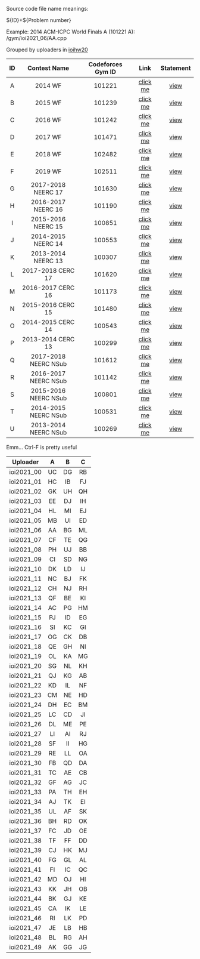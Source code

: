 Source code file name meanings:

\${ID}+\${Problem number}

Example: 2014 ACM-ICPC World Finals A (101221 A):
/gym/ioi2021\_06/AA.cpp

Grouped by uploaders in [ioihw20](https://ioihw20.duck-ac.cn/)

| ID | Contest Name | Codeforces Gym ID | Link | Statement |
|:-:|:--------------------:|:------:|:---------------------------------------------:|:-:|
| A | 2014 WF              | 101221 | [click me](https://codeforces.com/gym/101221) | [view](statements/2014-acmicpc-world-finals-en.pdf) |
| B | 2015 WF              | 101239 | [click me](https://codeforces.com/gym/101239) | [view](statements/2015-acmicpc-world-finals-en.pdf) |
| C | 2016 WF              | 101242 | [click me](https://codeforces.com/gym/101242) | [view](statements/2016-acmicpc-world-finals-en.pdf) |
| D | 2017 WF              | 101471 | [click me](https://codeforces.com/gym/101471) | [view](statements/2017-acmicpc-world-finals-en.pdf) |
| E | 2018 WF              | 102482 | [click me](https://codeforces.com/gym/102482) | [view](statements/2018-acmicpc-world-finals-en.pdf) |
| F | 2019 WF              | 102511 | [click me](https://codeforces.com/gym/102511) | [view](statements/2019-acmicpc-world-finals-en.pdf) |
| G | 2017-2018 NEERC 17   | 101630 | [click me](https://codeforces.com/gym/101630) | [view](statements/20172018-acmicpc-northeastern-european-regional-contest-neerc-17-en.pdf) |
| H | 2016-2017 NEERC 16   | 101190 | [click me](https://codeforces.com/gym/101190) | [view](statements/20162017-acmicpc-northeastern-european-regional-contest-neerc-16-en.pdf) |
| I | 2015-2016 NEERC 15   | 100851 | [click me](https://codeforces.com/gym/100851) | [view](statements/20152016-acmicpc-northeastern-european-regional-contest-neerc-15-en.pdf) |
| J | 2014-2015 NEERC 14   | 100553 | [click me](https://codeforces.com/gym/100553) | [view](statements/20142015-acmicpc-northeastern-european-regional-contest-neerc-14-en.pdf) |
| K | 2013-2014 NEERC 13   | 100307 | [click me](https://codeforces.com/gym/100307) | [view](statements/20132014-acmicpc-northeastern-european-regional-contest-neerc-13-en.pdf) |
| L | 2017-2018 CERC 17    | 101620 | [click me](https://codeforces.com/gym/101620) | [view](statements/20172018-acmicpc-central-europe-regional-contest-cerc-17-en.pdf) |
| M | 2016-2017 CERC 16    | 101173 | [click me](https://codeforces.com/gym/101173) | [view](statements/20162017-acmicpc-central-europe-regional-contest-cerc-16-en.pdf) |
| N | 2015-2016 CERC 15    | 101480 | [click me](https://codeforces.com/gym/101480) | [view](statements/20152016-acmicpc-central-europe-regional-contest-cerc-15-en.pdf) |
| O | 2014-2015 CERC 14    | 100543 | [click me](https://codeforces.com/gym/100543) | [view](statements/20142015-acmicpc-central-europe-regional-contest-cerc-14-en.pdf) |
| P | 2013-2014 CERC 13    | 100299 | [click me](https://codeforces.com/gym/100299) | [view](statements/20132014-acm-icpc-central-european-regional-contest-cerc-13-en.pdf) |
| Q | 2017-2018 NEERC NSub | 101612 | [click me](https://codeforces.com/gym/101612) | [view](statements/20172018-acmicpc-neerc-northern-subregional-contest-en.pdf) |
| R | 2016-2017 NEERC NSub | 101142 | [click me](https://codeforces.com/gym/101142) | [view](statements/20162017-acmicpc-neerc-northern-subregional-contest-en.pdf) |
| S | 2015-2016 NEERC NSub | 100801 | [click me](https://codeforces.com/gym/100801) | [view](statements/20152016-acmicpc-neerc-northern-subregional-contest-en.pdf) |
| T | 2014-2015 NEERC NSub | 100531 | [click me](https://codeforces.com/gym/100531) | [view](statements/20142015-acmicpc-neerc-northern-subregional-contest-en.pdf) |
| U | 2013-2014 NEERC NSub | 100269 | [click me](https://codeforces.com/gym/100269) | [view](statements/20132014-acmicpc-neerc-nothern-subregional-contest-en.pdf) |

Emm... Ctrl-F is pretty useful

| Uploader | A | B | C |
|:-----------:|:--:|:--:|:--:|
| ioi2021\_00 | UC | DG | RB |
| ioi2021\_01 | HC | IB | FJ |
| ioi2021\_02 | GK | UH | QH |
| ioi2021\_03 | EE | DJ | IH |
| ioi2021\_04 | HL | MI | EJ |
| ioi2021\_05 | MB | UI | ED |
| ioi2021\_06 | AA | BG | ML |
| ioi2021\_07 | CF | TE | QG |
| ioi2021\_08 | PH | UJ | BB |
| ioi2021\_09 | CI | SD | NG |
| ioi2021\_10 | DK | LD | IJ |
| ioi2021\_11 | NC | BJ | FK |
| ioi2021\_12 | CH | NJ | RH |
| ioi2021\_13 | QF | BE | KI |
| ioi2021\_14 | AC | PG | HM |
| ioi2021\_15 | PJ | ID | EG |
| ioi2021\_16 | SI | KC | GI |
| ioi2021\_17 | OG | CK | DB |
| ioi2021\_18 | QE | GH | NI |
| ioi2021\_19 | OL | KA | MG |
| ioi2021\_20 | SG | NL | KH |
| ioi2021\_21 | QJ | KG | AB |
| ioi2021\_22 | KD | IL | NF |
| ioi2021\_23 | CM | NE | HD |
| ioi2021\_24 | DH | EC | BM |
| ioi2021\_25 | LC | CD | JI |
| ioi2021\_26 | DL | ME | PE |
| ioi2021\_27 | LI | AI | RJ |
| ioi2021\_28 | SF | II | HG |
| ioi2021\_29 | RE | LL | OA |
| ioi2021\_30 | FB | QD | DA |
| ioi2021\_31 | TC | AE | CB |
| ioi2021\_32 | GF | AG | JC |
| ioi2021\_33 | PA | TH | EH |
| ioi2021\_34 | AJ | TK | EI |
| ioi2021\_35 | UL | AF | SK |
| ioi2021\_36 | BH | RD | OK |
| ioi2021\_37 | FC | JD | OE |
| ioi2021\_38 | TF | FF | DD |
| ioi2021\_39 | CJ | HK | MJ |
| ioi2021\_40 | FG | GL | AL |
| ioi2021\_41 | FI | IC | QC |
| ioi2021\_42 | MD | OJ | HI |
| ioi2021\_43 | KK | JH | OB |
| ioi2021\_44 | BK | GJ | KE |
| ioi2021\_45 | CA | IK | LE |
| ioi2021\_46 | RI | LK | PD |
| ioi2021\_47 | JE | LB | HB |
| ioi2021\_48 | BL | RG | AH |
| ioi2021\_49 | AK | GG | JG |
